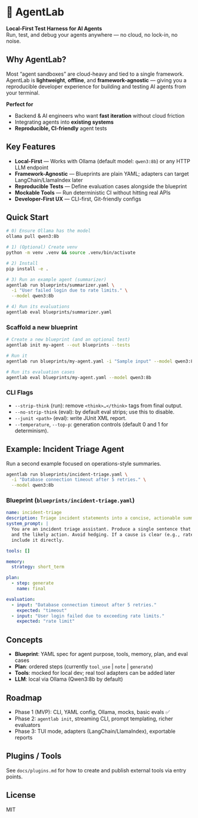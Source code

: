 # 🧪 AgentLab
**Local-First Test Harness for AI Agents**  
Run, test, and debug your agents anywhere — no cloud, no lock-in, no noise.

## Why AgentLab?
Most “agent sandboxes” are cloud-heavy and tied to a single framework. AgentLab is **lightweight**, **offline**, and **framework-agnostic** — giving you a reproducible developer experience for building and testing AI agents from your terminal.

**Perfect for**
- Backend & AI engineers who want **fast iteration** without cloud friction
- Integrating agents into **existing systems**
- **Reproducible, CI-friendly** agent tests

## Key Features
- **Local-First** — Works with Ollama (default model: `qwen3:8b`) or any HTTP LLM endpoint
- **Framework-Agnostic** — Blueprints are plain YAML; adapters can target LangChain/LlamaIndex later
- **Reproducible Tests** — Define evaluation cases alongside the blueprint
- **Mockable Tools** — Run deterministic CI without hitting real APIs
- **Developer-First UX** — CLI-first, Git-friendly configs

## Quick Start
```bash
# 0) Ensure Ollama has the model
ollama pull qwen3:8b

# 1) (Optional) Create venv
python -m venv .venv && source .venv/bin/activate

# 2) Install
pip install -e .

# 3) Run an example agent (summarizer)
agentlab run blueprints/summarizer.yaml \
  -i "User failed login due to rate limits." \
  --model qwen3:8b

# 4) Run its evaluations
agentlab eval blueprints/summarizer.yaml
```

### Scaffold a new blueprint
```bash
# Create a new blueprint (and an optional test)
agentlab init my-agent --out blueprints --tests

# Run it
agentlab run blueprints/my-agent.yaml -i "Sample input" --model qwen3:8b

# Run its evaluation cases
agentlab eval blueprints/my-agent.yaml --model qwen3:8b
```
### CLI Flags
- `--strip-think` (run): remove `<think>…</think>` tags from final output.
- `--no-strip-think` (eval): by default eval strips; use this to disable.
- `--junit <path>` (eval): write JUnit XML report.
- `--temperature`, `--top-p`: generation controls (default 0 and 1 for determinism).


## Example: Incident Triage Agent
Run a second example focused on operations-style summaries.

```bash
agentlab run blueprints/incident-triage.yaml \
  -i "Database connection timeout after 5 retries." \
  --model qwen3:8b
```

### Blueprint (`blueprints/incident-triage.yaml`)
```yaml
name: incident-triage
description: Triage incident statements into a concise, actionable summary.
system_prompt: |
  You are an incident triage assistant. Produce a single sentence that states the core issue
  and the likely action. Avoid hedging. If a cause is clear (e.g., rate limit, timeout),
  include it directly.

tools: []

memory:
  strategy: short_term

plan:
  - step: generate
    name: final

evaluation:
  - input: "Database connection timeout after 5 retries."
    expected: "timeout"
  - input: "User login failed due to exceeding rate limits."
    expected: "rate limit"
```

## Concepts
- **Blueprint**: YAML spec for agent purpose, tools, memory, plan, and eval cases
- **Plan**: ordered steps (currently `tool_use` | `note` | `generate`)
- **Tools**: mocked for local dev; real tool adapters can be added later
- **LLM**: local via Ollama (Qwen3:8b by default)

## Roadmap
- Phase 1 (MVP): CLI, YAML config, Ollama, mocks, basic evals ✅
- Phase 2: `agentlab init`, streaming CLI, prompt templating, richer evaluators
- Phase 3: TUI mode, adapters (LangChain/LlamaIndex), exportable reports

## Plugins / Tools
See `docs/plugins.md` for how to create and publish external tools via entry points.

## License
MIT